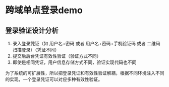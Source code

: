# 跨域单点登录demo

## 登录验证设计分析

1. 录入登录凭证（如 用户名+密码 或者 用户名+密码+手机验证码 或者 二维码扫描登录）（凭证不同）
2. 提交后后台凭证有效性验证（验证方式不同）
3. 即使是相同凭证，用户信息存储方式不同，验证实现代码也不同

为了系统的可扩展性，所以把登录凭证和有效性验证解耦，根据不同环境注入不同的实现，一个登录凭证可以对应多种有效性验证。